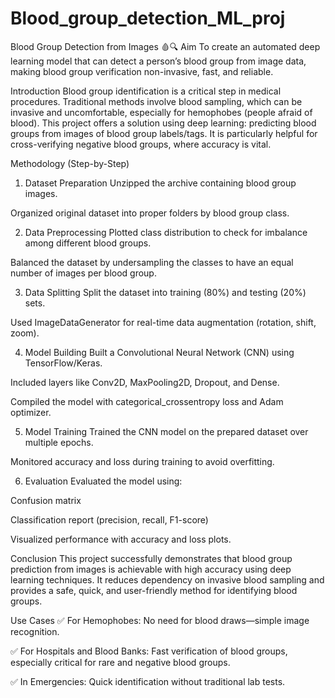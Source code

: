 # Blood_group_detection_ML_proj
Blood Group Detection from Images 🩸🔍
Aim
To create an automated deep learning model that can detect a person’s blood group from image data, making blood group verification non-invasive, fast, and reliable.

Introduction
Blood group identification is a critical step in medical procedures. Traditional methods involve blood sampling, which can be invasive and uncomfortable, especially for hemophobes (people afraid of blood).
This project offers a solution using deep learning: predicting blood groups from images of blood group labels/tags.
It is particularly helpful for cross-verifying negative blood groups, where accuracy is vital.

Methodology (Step-by-Step)
1. Dataset Preparation
Unzipped the archive containing blood group images.

Organized original dataset into proper folders by blood group class.

2. Data Preprocessing
Plotted class distribution to check for imbalance among different blood groups.

Balanced the dataset by undersampling the classes to have an equal number of images per blood group.

3. Data Splitting
Split the dataset into training (80%) and testing (20%) sets.

Used ImageDataGenerator for real-time data augmentation (rotation, shift, zoom).

4. Model Building
Built a Convolutional Neural Network (CNN) using TensorFlow/Keras.

Included layers like Conv2D, MaxPooling2D, Dropout, and Dense.

Compiled the model with categorical_crossentropy loss and Adam optimizer.

5. Model Training
Trained the CNN model on the prepared dataset over multiple epochs.

Monitored accuracy and loss during training to avoid overfitting.

6. Evaluation
Evaluated the model using:

Confusion matrix

Classification report (precision, recall, F1-score)

Visualized performance with accuracy and loss plots.

Conclusion
This project successfully demonstrates that blood group prediction from images is achievable with high accuracy using deep learning techniques.
It reduces dependency on invasive blood sampling and provides a safe, quick, and user-friendly method for identifying blood groups.

Use Cases
✅ For Hemophobes: No need for blood draws—simple image recognition.

✅ For Hospitals and Blood Banks: Fast verification of blood groups, especially critical for rare and negative blood groups.

✅ In Emergencies: Quick identification without traditional lab tests.
